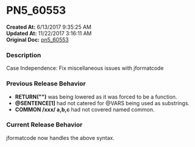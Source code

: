 # PN5_60553

**Created At:** 6/13/2017 9:35:25 AM  
**Updated At:** 11/22/2017 3:16:11 AM  
**Original Doc:** [pn5_60553](https://docs.jbase.com/36526-5-6-2-release-notes/pn5_60553)  


### Description

Case Independence: Fix miscellaneous issues with jformatcode



### Previous Release Behavior

- **RETURN("")** was being lowered as it was forced to be a function.
- **@SENTENCE[1]** had not catered for @VARS being used as substrings.
- **COMMON /xxx/ a,b,c** had not covered named common.




### Current Release Behavior

jformatcode now handles the above syntax.
